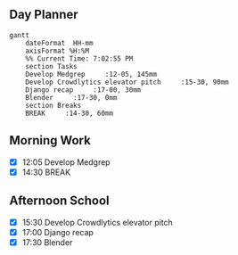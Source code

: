 ## Day Planner
```mermaid
gantt
    dateFormat  HH-mm
    axisFormat %H:%M
    %% Current Time: 7:02:55 PM
    section Tasks
    Develop Medgrep     :12-05, 145mm
    Develop Crowdlytics elevator pitch     :15-30, 90mm
    Django recap     :17-00, 30mm
    Blender     :17-30, 0mm
    section Breaks
    BREAK     :14-30, 60mm
```

## Morning Work
- [x] 12:05 Develop Medgrep
- [x] 14:30 BREAK

## Afternoon School
- [x] 15:30 Develop Crowdlytics elevator pitch
- [x] 17:00 Django recap
- [x] 17:30 Blender